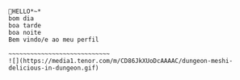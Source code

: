~~~~~~~~~~~~~~~~~~~~~~~~~~~~~~~~~~~~~~~~~~~~~~~~~~~~~~~~~~~~~~~~~~~~~~~~~~~~~~~~~~~~~~~~~~~~~~~~~~~~~~~~~~~~~~~~~~~~~~~~~~~~~~~~~~~~~~~~~~~~~~~~~~~~~~~~~~~~~~~~~~~~~~~~~~~~~~~~~~~~~~~~~~

🐢HELLO*~*
bom dia
boa tarde
boa noite
Bem vindo/e ao meu perfil

~~~~~~~~~~~~~~~~~~~~~~~~~~~~
![](https://media1.tenor.com/m/CD86JkXUoDcAAAAC/dungeon-meshi-delicious-in-dungeon.gif)

